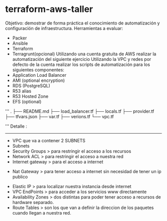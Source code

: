 # terraform-aws-taller

Objetivo: demostrar de forma práctica el conocimiento de automatización y configuración de infraestructura.
Herramientas a evaluar:

- Packer
- Ansible
- Terraform
- Terragrunt(opcional)
  Utilizando una cuenta gratuita de AWS realizar la automatización del siguiente ejercicio
  Utilizando la VPC y redes por defecto de la cuenta realizar los scripts de automatización para los siguientes componentes:
- Application Load Balancer
- AMI (optional encryption)
- RDS (PostgreSQL)
- R53 alias
- R53 Hosted Zone
- EFS (optional)

'''
.
├── README.md
├── load_balancer.tf
├── locals.tf
├── provider.tf
├── tfvars.json
├── var.tf
├── verions.tf
└── vpc.tf

'''
Detalle :

---

- VPC que va a contener 2 SUBNETS
- Subnets
- Security Groups > para restringir el acceso a los recursos
- Network ACL > para restringir el acceso a nuestra red
- Internet gateway > para el acceso a internet

* Nat Gateway > para tener acceso a internet sin necesidad de tener un ip publico

- Elastic IP > para localizar nuestra instancia desde internet
- VPC EndPoints > para acceder a los servicios www directamente
- Availability Zones > dos distintas para poder tener acceso a recursos de hardware separado.
- Route Tables > son los que van a definir la direccion de los paquetes cuando llegan a nuestra red.
